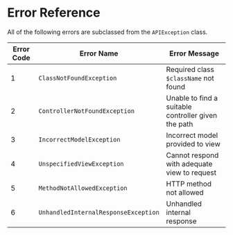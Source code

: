 Error Reference
===============

All of the following errors are subclassed from the `APIException` class.

| Error Code | Error Name                           | Error Message                                        |
| ---------- | ------------------------------------ | ---------------------------------------------------- |
| 1          | `ClassNotFoundException`             | Required class `$className` not found                |
| 2          | `ControllerNotFoundException`        | Unable to find a suitable controller given the path  |
| 3          | `IncorrectModelException`            | Incorrect model provided to view                     |
| 4          | `UnspecifiedViewException`           | Cannot respond with adequate view to request         |
| 5          | `MethodNotAllowedException`          | HTTP method not allowed                              |
| 6          | `UnhandledInternalResponseException` | Unhandled internal response                          |

